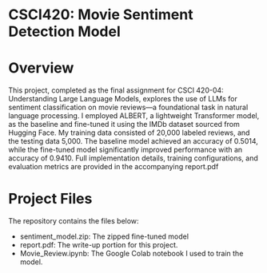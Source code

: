 # CSCI420: Movie Sentiment Detection Model



# **Overview** 
This project, completed as the final assignment for CSCI 420-04: Understanding Large Language Models, explores the use of LLMs for sentiment classification on movie reviews—a foundational task in natural language processing. I employed ALBERT, a lightweight Transformer model, as the baseline and fine-tuned it using the IMDb dataset sourced from Hugging Face. My training data consisted of 20,000 labeled reviews, and the testing data 5,000. The baseline model achieved an accuracy of 0.5014, while the fine-tuned model significantly improved performance with an accuracy of 0.9410. Full implementation details, training configurations, and evaluation metrics are provided in the accompanying report.pdf

# **Project Files**
The repository contains the files below:

* sentiment_model.zip: The zipped fine-tuned model
* report.pdf: The write-up portion for this project.
* Movie_Review.ipynb: The Google Colab notebook I used to train the model.

